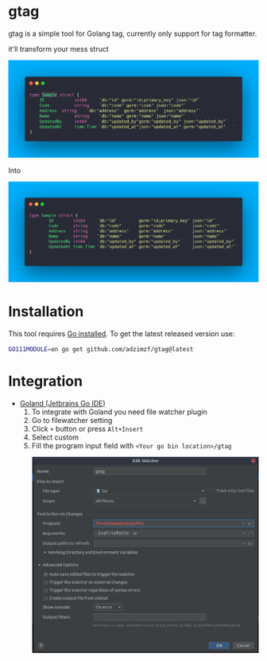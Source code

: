 # gtag
gtag is a simple tool for Golang tag, currently only support for tag formatter. 

it'll transform your mess struct 
 
 <p align="center">
   <img src="./img/before.png" alt="Before" width="738">
 </p>
 Into
  <p align="center">
    <img src="./img/after.png" alt="After" width="738">
  </p>
 
# Installation
This tool requires [Go installed](http://golang.org/doc/install.html#releases).
To get the latest released version use:
```bash
GO111MODULE=on go get github.com/adzimzf/gtag@latest
```

# Integration
* [Goland (Jetbrains Go IDE)](https://www.jetbrains.com/go/promo/?gclid=EAIaIQobChMIiuT_7pmh6gIVU38rCh3SPwRGEAAYASAAEgJh3vD_BwE)
    1. To integrate with Goland you need file watcher plugin
    2. Go to filewatcher setting
    3. Click `+` button or press `Alt+Insert`
    4. Select custom
    5. Fill the program input field with `<Your go bin location>/gtag`
        <p align="center">
            <img src="./img/goland_configuration.png" alt="Goland Configuration" width="738">
        </p>
